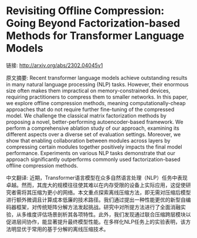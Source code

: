# Revisiting Offline Compression: Going Beyond Factorization-based Methods for Transformer Language Models

链接: http://arxiv.org/abs/2302.04045v1

原文摘要:
Recent transformer language models achieve outstanding results in many
natural language processing (NLP) tasks. However, their enormous size often
makes them impractical on memory-constrained devices, requiring practitioners
to compress them to smaller networks. In this paper, we explore offline
compression methods, meaning computationally-cheap approaches that do not
require further fine-tuning of the compressed model. We challenge the classical
matrix factorization methods by proposing a novel, better-performing
autoencoder-based framework. We perform a comprehensive ablation study of our
approach, examining its different aspects over a diverse set of evaluation
settings. Moreover, we show that enabling collaboration between modules across
layers by compressing certain modules together positively impacts the final
model performance. Experiments on various NLP tasks demonstrate that our
approach significantly outperforms commonly used factorization-based offline
compression methods.

中文翻译:
近期，Transformer语言模型在众多自然语言处理（NLP）任务中表现卓越。然而，其庞大的规模往往使其难以在内存受限的设备上实际应用，这促使研究者需将其压缩为更小的网络。本文重点探索离线压缩方法，即无需对压缩后模型进行额外微调且计算成本低廉的技术路径。我们通过提出一种性能更优的新型自编码器框架，对传统矩阵分解方法发起挑战。研究中对所提方法进行了全面消融实验，从多维度评估场景剖析其各项特性。此外，我们发现通过联合压缩跨层模块以促进层间协作，能显著提升最终模型性能。在多样化NLP任务上的实验表明，该方法明显优于常用的基于分解的离线压缩技术。
